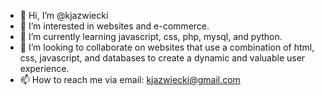 - 👋 Hi, I’m @kjazwiecki
- 👀 I’m interested in websites and e-commerce. 
- 🌱 I’m currently learning javascript, css, php, mysql, and python.
- 💞️ I’m looking to collaborate on websites that use a combination of html, css, javascript, and databases to create a dynamic and valuable user experience. 
- 📫 How to reach me via email: kjazwiecki@gmail.com

<!---
kjazwiecki/kjazwiecki is a ✨ special ✨ repository because its `README.md` (this file) appears on your GitHub profile.
You can click the Preview link to take a look at your changes.
--->
